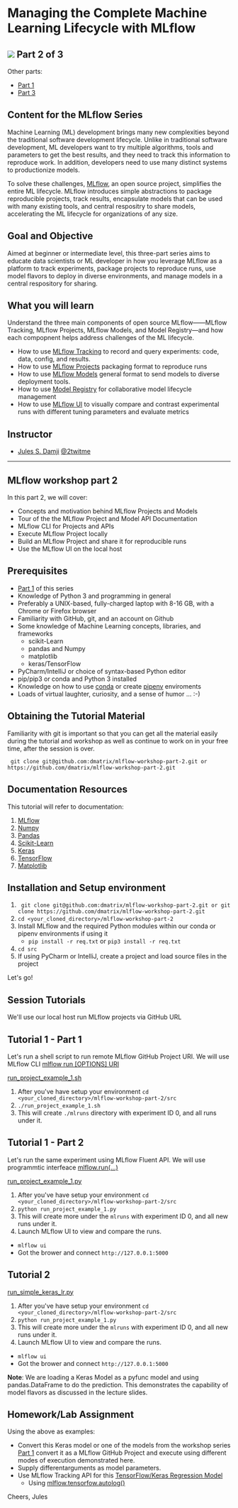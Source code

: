  Managing the Complete Machine Learning Lifecycle with MLflow
=============================================================
![](images/mlflow-workshop.png)
Part 2 of 3
-----------
Other parts:
- [Part 1](https://github.com/dmatrix/mlflow-workshop-part-1)
- [Part 3]()

Content for the MLflow Series
-----------------------------
Machine Learning (ML) development brings many new complexities beyond the traditional software development lifecycle. Unlike in traditional software development, ML developers want to try multiple algorithms, tools and parameters to get the best results, and they need to track this information to reproduce work. In addition, developers need to use many distinct systems to productionize models.

To solve these challenges, [MLflow](https://mlflow.org), an open source project, simplifies the entire ML lifecycle. MLflow introduces simple abstractions to package reproducible projects, track results, 
encapsulate models that can be used with many existing tools, and central respositry to share models,
accelerating the ML lifecycle for organizations of any size.

Goal and Objective
------------------
Aimed at beginner or intermediate level, this three-part series aims to educate data scientists or ML developer in how you 
leverage MLflow as a platform to track experiments, package projects to reproduce runs, use model flavors to deploy in diverse environments, and manage models in a central respository for sharing.

What you will learn
-------------------
Understand the three main components of open source MLflow——MLflow Tracking, MLflow Projects, MLflow Models, and Model Registry—and how each compopnent helps address challenges of the ML lifecycle.
 * How to use [MLflow Tracking](https://mlflow.org/docs/latest/tracking.html) to record and query experiments: code, data, config, and results.
 * How to use [MLflow Projects](https://mlflow.org/docs/latest/projects.html) packaging format to reproduce runs
 * How to use [MLflow Models](https://mlflow.org/docs/latest/models.html) general format to send models to diverse deployment tools.
 * How to use [Model Registry](https://mlflow.org/docs/latest/model-registry.html) for collaborative model lifecycle management
 * How to use [MLflow UI](https://mlflow.org/docs/latest/tracking.html#tracking-ui) to visually compare and contrast experimental runs with different tuning parameters and evaluate metrics


Instructor
-----------

- [Jules S. Damji](https://www.linkedin.com/in/dmatrix/) [@2twitme](https://twitter.com/2twitme) 
---


MLflow workshop part 2
----------------------

In this part 2, we will cover:
 * Concepts and motivation behind MLflow Projects and Models
 * Tour of the the MLflow Project and Model API Documentation
 * MLflow CLI for Projects and APIs
 * Execute MLflow Project locally
 * Build an MLflow Project and share it for reproducible runs
 * Use the MLflow UI on the local host 

Prerequisites
-------------
* [Part 1](https://github.com/dmatrix/mlflow-workshop-part-1) of this series
* Knowledge of Python 3 and programming in general
* Preferably a UNIX-based, fully-charged laptop with 8-16 GB, with a Chrome or Firefox browser
* Familiarity with GitHub, git, and an account on Github
* Some knowledge of Machine Learning concepts, libraries, and frameworks 
     * scikit-Learn
     * pandas and Numpy
     * matplotlib
     * keras/TensorFlow
* PyCharm/IntelliJ or choice of syntax-based Python editor
* pip/pip3 or conda and Python 3 installed
* Knowledge on how to use [conda](https://docs.conda.io/projects/conda/en/latest/user-guide/install/) or create [pipenv](https://pypi.org/project/pipenv/) enviroments 
* Loads of virtual laughter, curiosity, and a sense of humor ... :-)

Obtaining the Tutorial Material
--------------------------------

Familiarity with git is important so that you can get all the material easily during the tutorial and
workshop as well as continue to work on in your free time, after the session is over.

``` git clone git@github.com:dmatrix/mlflow-workshop-part-2.git or https://github.com/dmatrix/mlflow-workshop-part-2.git```

Documentation Resources
-----------------------

This tutorial will  refer to documentation: 

1. [MLflow](https://mlflow.org/docs/latest/index.html) 
2. [Numpy](https://numpy.org/devdocs/user/quickstart.html)
3. [Pandas](https://pandas.pydata.org/pandas-docs/stable/reference/index.html)
4. [Scikit-Learn](https://scikit-learn.org/stable/index.html)
5. [Keras](https://keras.io/optimizers/)
6. [TensorFlow](https://tensorflow.org)
7. [Matplotlib](https://matplotlib.org/3.2.0/tutorials/introductory/pyplot.html)

Installation and Setup environment
----------------------------------

1. ``` git clone git@github.com:dmatrix/mlflow-workshop-part-2.git or git clone https://github.com/dmatrix/mlflow-workshop-part-2.git```
2. `cd <your_cloned_directory>/mlflow-workshop-part-2`
3. Install MLflow and the required Python modules within our conda or pipenv environments if using it
    * `pip install -r req.txt` or `pip3 install -r req.txt`
5. `cd src`
6. If using PyCharm or IntelliJ, create a project and load source files in the project

Let's go!

Session Tutorials
-----------------

We'll use our local host run MLflow projects via GitHub URL

Tutorial 1 - Part 1 
-------------------

Let's run a shell script to run remote MLflow GitHub Project URI.
We will use MLflow CLI [mlflow run [OPTIONS] URI](https://mlflow.org/docs/latest/cli.html#mlflow-run)

[run_project_example_1.sh](src/run_project_example_1.sh)

1. After you've have setup your environment `cd <your_cloned_directory>/mlflow-workshop-part-2/src`
2. ```./run_project_example_1.sh```
3. This will create `./mlruns` directory with experiment ID 0, and all runs under it.

Tutorial 1 - Part 2
-------------------

Let's run the same experiment using MLflow Fluent API.
We will use programmtic interfeace [mlflow.run(...)](https://mlflow.org/docs/latest/python_api/mlflow.html#mlflow.run)


[run_project_example_1.py](src/run_project_example_1.py)

1. After you've have setup your environment `cd <your_cloned_directory>/mlflow-workshop-part-2/src`
2. ```python run_project_example_1.py```
3. This will create more under the `mlruns` with experiment ID 0, and all new runs under it.
4. Launch MLflow UI to view and compare the runs.
 * `mlflow ui`
 * Got the brower and connect ```http://127.0.0.1:5000```

Tutorial 2 
----------

[run_simple_keras_lr.py](src/run_simple_keras_lr.py)

1. After you've have setup your environment `cd <your_cloned_directory>/mlflow-workshop-part-2/src`
2. ```python run_project_example_1.py```
3. This will create more under the `mlruns` with experiment ID 0, and all new runs under it.
4. Launch MLflow UI to view and compare the runs.
 * `mlflow ui`
 * Got the brower and connect ```http://127.0.0.1:5000```
 
 **Note**: We are loading a Keras Model as a pyfunc model and using pandas.DataFrame to do the prediction.
 This demonstrates the capability of model flavors as discussed in the lecture slides.

Homework/Lab Assignment
-----------------------

Using the above as examples:
 * Convert this Keras model or one of the models from the workshop series [Part 1](https://github.com/dmatrix/mlflow-workshop-part-1)
 convert it as a MLflow GitHub Project and execute using different modes of execution demonstrated here.
 * Supply differentarguments as model parameters. 
 * Use MLflow Tracking API for this [TensorFlow/Keras Regression Model](https://www.tensorflow.org/tutorials/keras/regression)
    * Using [mlflow.tensorfow.autolog()](https://mlflow.org/docs/latest/python_api/mlflow.tensorflow.html#mlflow.tensorflow.autolog)

Cheers,
Jules
